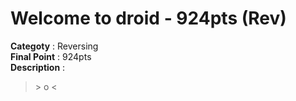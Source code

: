 Welcome to droid - 924pts (Rev)
========================
**Categoty** : Reversing<br />
**Final Point** : 924pts<br />
**Description** : 
> \> o <
